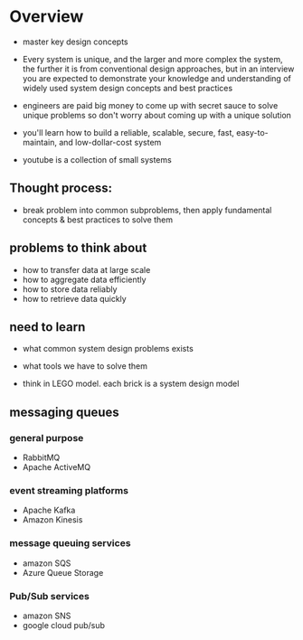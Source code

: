 # Overview

- master key design concepts
- Every system is unique, and the larger and more complex the system, the further it is from conventional design approaches, but in an interview you are expected to demonstrate your knowledge and understanding of widely used system design concepts and best practices
- engineers are paid big money to come up with secret sauce to solve unique problems so don't worry about coming up with a unique solution
- you'll learn how to build a reliable, scalable, secure, fast, easy-to-maintain, and low-dollar-cost system

- youtube is a collection of small systems

## Thought process:

- break problem into common subproblems, then apply fundamental concepts & best practices to solve them

## problems to think about

- how to transfer data at large scale
- how to aggregate data efficiently
- how to store data reliably
- how to retrieve data quickly

## need to learn

- what common system design problems exists
- what tools we have to solve them

- think in LEGO model. each brick is a system design model

## messaging queues

### general purpose

- RabbitMQ
- Apache ActiveMQ

### event streaming platforms

- Apache Kafka
- Amazon Kinesis

### message queuing services

- amazon SQS
- Azure Queue Storage

### Pub/Sub services

- amazon SNS
- google cloud pub/sub
